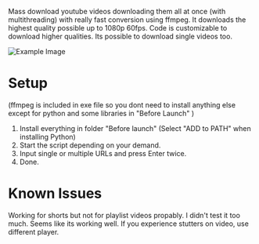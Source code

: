 Mass download youtube videos downloading them all at once (with multithreading) with really fast conversion using ffmpeg.
It downloads the highest quality possible up to 1080p 60fps. Code is customizable to download higher qualities.
Its possible to download single videos too.

![Example Image](https://cdn.discordapp.com/attachments/1080953525737111562/1089447546495184966/Screenshot_3.png)

# Setup
(ffmpeg is included in exe file so you dont need to install anything else except for python and some libraries in "Before Launch" )
1. Install everything in folder "Before launch" (Select "ADD to PATH" when installing Python)
2. Start the script depending on your demand.
3. Input single or multiple URLs and press Enter twice.
4. Done.

# Known Issues
Working for shorts but not for playlist videos propably.
I didn't test it too much. Seems like its working well.
If you experience stutters on video, use different player.
